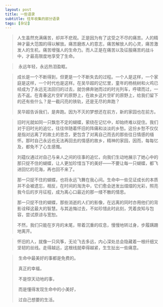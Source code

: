```yaml
---
layout: post
title: 一些语录
subtitle: 往年收集的部分语录
tags: [杂记]
---
```


>   ​	人生虽然充满痛苦，却并不悲观。正是因为有了这受之不尽的痛苦。人的精神才最大范围的得以解放。痛苦磨炼人的意志，痛苦解放人的心灵，痛苦激发人的生机，痛苦增强人的生命力。而人正是在痛苦以及征服痛苦的战斗中，才最高限度地享受了生命。

>   ​	永远年轻，永远热泪盈眶。

> ​	成长是一个不断得到，但更是一个不断失去的过程。一个人是这样，一个家庭是这样，一个时代也是这样。在吴华超的记忆里，童年的杨桃树和火鸡已经成为了永远无法回归的过去，就仿佛奔驰而过的时光列车，呼啸而过，一去不返。在青春这片空旷的原野上，在故乡这片空旷的原野上，给我们留下的还有些什么？是一截闪亮的铁轨，还是无尽的奔跑？
>
> ​	吴华超告诉我们，是奔跑。因为不灭的梦想还在前方，新的家园也在前方。

> ​	旧时光就如同一只飘忽不定的蝴蝶，萦绕在记忆中，却始终难以捉住。我们对于旧时光的追忆，往往伴随着怀旧的阵痛和淡淡的乡愁。这份乡愁不仅仅是指对远离了的故土的思念，更包含了对离自己而去的那些往日情感的缅怀。那时自己永远也无法再回去的情感的故乡，精神的家园，因而，每每忆及，都免不了心生感慨。
>
> ​	刘蕴仪通过对自己与亲人之间的往事的追忆，向我们生动地展示了她心中的那只捉不住的蝴蝶，让人更加珍惜当下的美好——不要让每一只蝴蝶，都飞进回忆的花海，再也回不来了。
>
> ​	那一只捉不住的蝴蝶，也将永远飞舞在我心间。生命中一些见证成长的本质并不会被遗忘，相反，在时间的淘洗中，它们愈会迸发出熠熠的光彩，照亮我今后的岁月征程，成为离心口最近的那一缕不散的情思。
>
> ​	那一只捉不住的蝴蝶，那些消逝的人们的影像，在远离的同时亦用他们的背影诠释这最大的智慧。与其追悔过去，不如珍惜此时此刻，凭着良知与包容，尝试原谅与宽恕。
>
> ​	不然，我们只能在岁月的末尾，带着沉重的叹息，慢慢地转过身，步履蹒跚地离开。

> ​	怀旧的人，就像一只风筝，无论飞去多远，内心深处总会隐藏着一根纤细又坚韧的丝线。走得越远，这根线就牵得越紧，生生扯出一些痛意。

> ​	生命中最美好的事都是免费的。
>
> ​	真正的幸福，
>
> ​	不是惊天动地的事，
>
> ​	而是懂得发现生命中的小美好，
>
> ​	过自己想要的生活。
